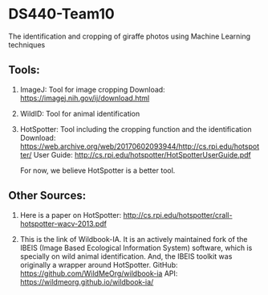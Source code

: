 # DS440-Team10
The identification and cropping of giraffe photos using Machine Learning techniques


## Tools:
1. ImageJ: Tool for image cropping
   Download: https://imagej.nih.gov/ij/download.html

2. WildID: Tool for animal identification

3. HotSpotter: Tool including the cropping function and the identification
   Download: https://web.archive.org/web/20170602093944/http://cs.rpi.edu/hotspotter/
   User Guide: http://cs.rpi.edu/hotspotter/HotSpotterUserGuide.pdf

   For now, we believe HotSpotter is a better tool.


## Other Sources:
1. Here is a paper on HotSpotter:
   http://cs.rpi.edu/hotspotter/crall-hotspotter-wacv-2013.pdf

2. This is the link of Wildbook-IA.
   It is an actively maintained fork of the IBEIS (Image Based Ecological Information System) software, which is specially on wild animal identification.
   And, the IBEIS toolkit was originally a wrapper around HotSpotter.
   GitHub: https://github.com/WildMeOrg/wildbook-ia
   API: https://wildmeorg.github.io/wildbook-ia/
